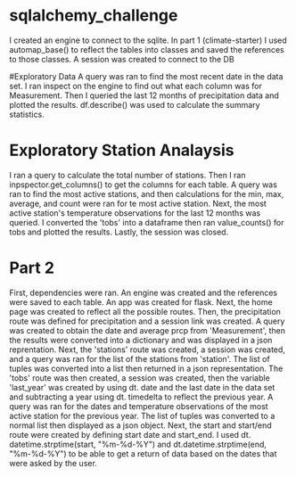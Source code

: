 # sqlalchemy_challenge
I created an engine to connect to the sqlite.
In part 1 (climate-starter) I used automap_base() to reflect the tables into classes and saved the references to those classes. 
A session was created to connect to the DB

#Exploratory Data
A query was ran to find the most recent date in the data set.
I ran inspect on the engine to find out what each column was for Measurement.
Then I queried the last 12 months of precipitation data and plotted the results. 
df.describe() was used to calculate the summary statistics. 

# Exploratory Station Analaysis
I ran a query to calculate the total number of stations. Then I ran inpspector.get_columns() to get the columns for each table. 
A query was ran to find the most active stations, and then calculations for the min, max, average, and count were ran for te most active station. 
Next, the most active station's temperature observations for the last 12 months was queried. 
I converted the 'tobs' into a dataframe then ran value_counts() for tobs and plotted the results. 
Lastly, the session was closed. 

# Part 2

First, dependencies were ran.
An engine was created and the references were saved to each table. 
An app was created for flask.
Next, the home page was created to reflect all the possible routes. 
Then, the precipitation route was defined for precipitation and a session link was created. 
A query was created to obtain the date and average prcp from 'Measurement', then the results were converted into a dictionary and was displayed in a json reprentation. 
Next, the 'stations' route was created, a session was created, and a query was ran for the list of the stations from 'station'. The list of tuples was converted into a list then returned in a json representation. 
The 'tobs' route was then created, a session was created, then the variable 'last_year' was created by using dt. date and the last date in the data set and subtracting a year using dt. timedelta to reflect the previous year. 
A query was ran for the dates and temperature observations of the most active station for the previous year.
The list of tuples was converted to a normal list then displayed as a json object. 
Next, the start and start/end route were created by defining start date  and start_end. I used dt. datetime.strptime(start, "%m-%d-%Y") and dt.datetime.strptime(end, "%m-%d-%Y") to be able to get a return of data based on the dates that were asked by the user. 